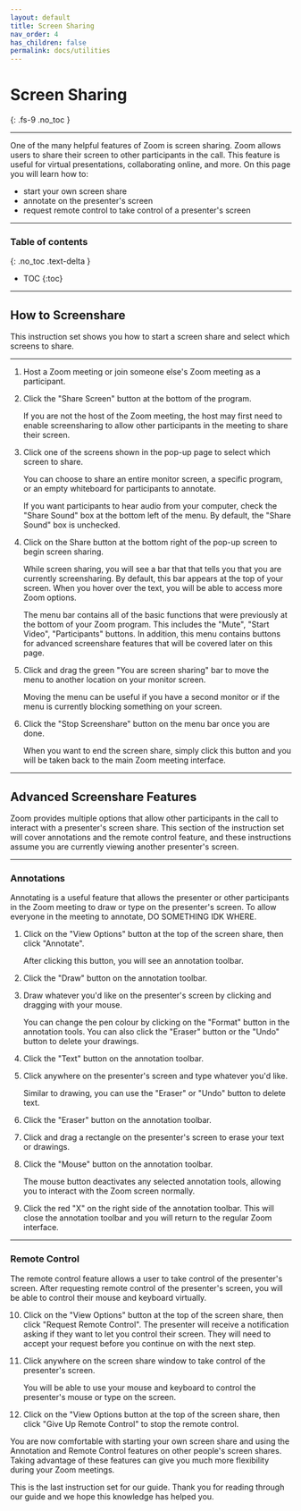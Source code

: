 ```yaml
---
layout: default
title: Screen Sharing
nav_order: 4
has_children: false
permalink: docs/utilities
---
```


# Screen Sharing
{: .fs-9 .no_toc }

---

One of the many helpful features of Zoom is screen sharing. Zoom allows users to share their screen to other participants in the call. This feature is useful for virtual presentations, collaborating online, and more. On this page you will learn how to: 

* start your own screen share
* annotate on the presenter's screen
* request remote control to take control of a presenter's screen

---

### Table of contents
{: .no_toc .text-delta }
* TOC
{:toc}


---

## How to Screenshare

This instruction set shows you how to start a screen share and select which screens to share.

---
1. Host a Zoom meeting or join someone else's Zoom meeting as a participant.
2. Click the "Share Screen" button at the bottom of the program.


	If you are not the host of the Zoom meeting, the host may first need to enable screensharing to allow other participants in the meeting to share their screen. 
	
3. Click one of the screens shown in the pop-up page to select which screen to share.

	You can choose to share an entire monitor screen, a specific program, or an empty whiteboard for participants to annotate.

	If you want participants to hear audio from your computer, check the "Share Sound" box at the bottom left of the menu. By default, the "Share Sound" box is unchecked.
	
4. Click on the Share button at the bottom right of the pop-up screen to begin screen sharing.

	While screen sharing, you will see a bar that that tells you that you are currently screensharing. By default, this bar appears at the top of your screen. When you hover over the text, you will be able to access more Zoom options.
	
	The menu bar contains all of the basic functions that were previously at the bottom of your Zoom program. This includes the "Mute", "Start Video", "Participants" buttons. In addition, this menu contains buttons for advanced screenshare features that will be covered later on this page.
	
5. Click and drag the green "You are screen sharing" bar to move the menu to another location on your monitor screen.

	Moving the menu can be useful if you have a second monitor or if the menu is currently blocking something on your screen. 

	

6. Click the "Stop Screenshare" button on the menu bar once you are done.

	When you want to end the screen share, simply click this button and you will be taken back to the main Zoom meeting interface.


---
## Advanced Screenshare Features
Zoom provides multiple options that allow other participants in the call to interact with a presenter's screen share. This section of the instruction set will cover annotations and the remote control feature, and these instructions assume you are currently viewing another presenter's screen.

---
### Annotations 
Annotating is a useful feature that allows the presenter or other participants in the Zoom meeting to draw or type on the presenter's screen. To allow everyone in the meeting to annotate, DO SOMETHING IDK WHERE.

1. Click on the "View Options" button at the top of the screen share, then click "Annotate".

	After clicking this button, you will see an annotation toolbar.
	
2. Click the "Draw" button on the annotation toolbar.
3. Draw whatever you'd like on the presenter's screen by clicking and dragging with your mouse.

	You can change the pen colour by clicking on the "Format" button in the annotation tools. You can also click the "Eraser" button or the "Undo" button to delete your drawings.

4. Click the "Text" button on the annotation toolbar.
5. Click anywhere on the presenter's screen and type whatever you'd like.
	
	Similar to drawing, you can use the "Eraser" or "Undo" button to delete text.
6. Click the "Eraser" button on the annotation toolbar. 
7. Click and drag a rectangle on the presenter's screen to erase your text or drawings.
8. Click the "Mouse" button on the annotation toolbar.
	
	The mouse button deactivates any selected annotation tools, allowing you to interact with the Zoom screen normally.
9. Click the red "X" on the right side of the annotation toolbar.
	This will close the annotation toolbar and you will return to the regular Zoom interface.

---
### Remote Control 
The remote control feature allows a user to take control of the presenter's screen. After requesting remote control of the presenter's screen, you will be able to control their mouse and keyboard virtually.

10. Click on the "View Options" button at the top of the screen share, then click "Request Remote Control".
	The presenter will receive a notification asking if they want to let you control their screen. They will need to accept your request before you continue on with the next step.
11. Click anywhere on the screen share window to take control of the presenter's screen.

	You will be able to use your mouse and keyboard to control the presenter's mouse or type on the screen.

12. Click on the "View Options button at the top of the screen share, then click "Give Up Remote Control" to stop the remote control.

You are now comfortable with starting your own screen share and using the Annotation and Remote Control features on other people's screen shares. Taking advantage of these features can give you much more flexibility during your Zoom meetings. 

This is the last instruction set for our guide. Thank you for reading through our guide and we hope this knowledge has helped you.
